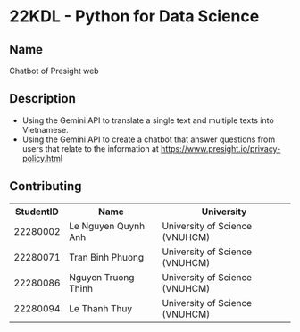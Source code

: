 # 22KDL - Python for Data Science
## Name
Chatbot of Presight web
## Description
- Using the Gemini API to translate a single text and multiple texts into Vietnamese.
- Using the Gemini API to create a chatbot that answer questions from users that relate to the information at https://www.presight.io/privacy-policy.html
## Contributing
<table>
    <tr>
        <th>StudentID</th>
        <th>Name</th>
        <th>University</th>
    </tr>
    <tr>
        <td>22280002</td>
        <td>Le Nguyen Quynh Anh</td>
        <td>University of Science (VNUHCM)</td>
    </tr>
    <tr>
        <td>22280071</td>
        <td>Tran Binh Phuong</td>
        <td>University of Science (VNUHCM)</td>
    </tr>
    <tr>
        <td>22280086</td>
        <td>Nguyen Truong Thinh</td>
        <td>University of Science (VNUHCM)</td>
    </tr>
    <tr>
        <td>22280094</td>
        <td>Le Thanh Thuy</td>
        <td>University of Science (VNUHCM)</td>
    </tr>
</table>
